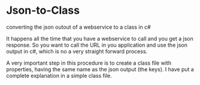 # Json-to-Class
converting the json outout of a webservice to a class in c#

It happens all the time that you have a webservice to call and you get a json response. So you want to call the URL in you application and use the json output in c#, which is no a very straight forward process.

A very important step in this procedure is to create a class file with properties, having the same name as the json output (the keys).
I have put a complete explanation in a simple class file.
